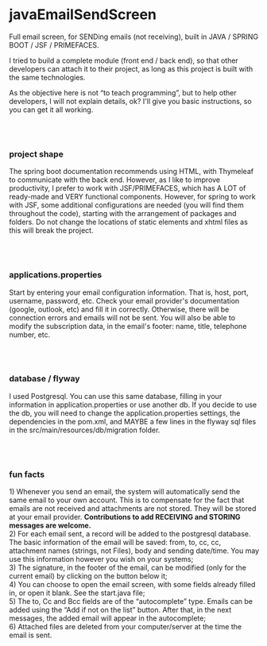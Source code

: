 # javaEmailSendScreen

Full email screen, for SENDing emails (not receiving), built in JAVA / SPRING BOOT / JSF / PRIMEFACES.

I tried to build a complete module (front end / back end), so that other developers can attach it to their project, as long as this project is built with the same technologies.

As the objective here is not “to teach programming”, but to help other developers, I will not explain details, ok? I'll give you basic instructions, so you can get it all working.

<br/><br/>
<h3>project shape</h3>
The spring boot documentation recommends using HTML, with Thymeleaf to communicate with the back end. However, as I like to improve productivity, I prefer to work with JSF/PRIMEFACES, which has A LOT of ready-made and VERY functional components. However, for spring to work with JSF, some additional configurations are needed (you will find them throughout the code), starting with the arrangement of packages and folders. Do not change the locations of static elements and xhtml files as this will break the project.

<br/><br/>
<h3>applications.properties</h3>
Start by entering your email configuration information. That is, host, port, username, password, etc. Check your email provider's documentation (google, outlook, etc) and fill it in correctly. Otherwise, there will be connection errors and emails will not be sent.
You will also be able to modify the subscription data, in the email's footer: name, title, telephone number, etc.

<br/><br/>
<h3>database / flyway</h3>
I used Postgresql. You can use this same database, filling in your information in application.properties or use another db. If you decide to use the db, you will need to change the application.properties settings, the dependencies in the pom.xml, and MAYBE a few lines in the flyway sql files in the src/main/resources/db/migration folder.

<br/><br/>
<h3>fun facts</h3>
1) Whenever you send an email, the system will automatically send the same email to your own account. This is to compensate for the fact that emails are not received and attachments are not stored. They will be stored at your email provider. <strong>Contributions to add RECEIVING and STORING messages are welcome.</strong>
<br/>
2) For each email sent, a record will be added to the postgresql database. The basic information of the email will be saved: from, to, cc, cc, attachment names (strings, not Files), body and sending date/time. You may use this information however you wish on your systems;
<br/>
3) The signature, in the footer of the email, can be modified (only for the current email) by clicking on the button below it;
<br/>
4) You can choose to open the email screen, with some fields already filled in, or open it blank. See the start.java file;
<br/>
5) The to, Cc and Bcc fields are of the “autocomplete” type. Emails can be added using the “Add if not on the list” button. After that, in the next messages, the added email will appear in the autocomplete;
<br/>
6) Attached files are deleted from your computer/server at the time the email is sent.
